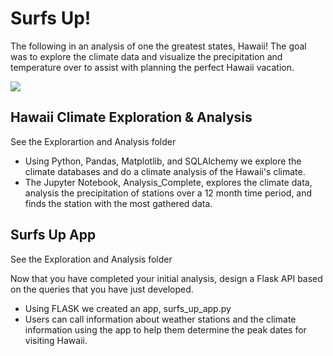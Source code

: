 # Surfs Up!

The following in an analysis of one the greatest states, Hawaii! The goal was to explore the climate data and visualize the precipitation and temperature over to assist with planning the perfect Hawaii vacation.

![](Aloha.gif)

## Hawaii Climate Exploration & Analysis

See the Explorartion and Analysis folder 

* Using Python, Pandas, Matplotlib, and SQLAlchemy we explore the climate databases and do a climate analysis of the Hawaii's climate. 
* The Jupyter Notebook, Analysis_Complete, explores the climate data, analysis the precipitation of stations over a 12 month time period, and finds the station with the most gathered data. 


## Surfs Up App

See the Exploration and Analysis folder 

Now that you have completed your initial analysis, design a Flask API based on the queries that you have just developed.

* Using FLASK we created an app, surfs_up_app.py 
* Users can call information about weather stations and the climate information using the app to help them determine the peak dates for visiting Hawaii.

